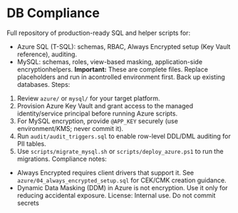 # DB Compliance
Full repository of production-ready SQL and helper scripts for:
- Azure SQL (T-SQL): schemas, RBAC, Always Encrypted setup (Key Vault reference), auditing.
- MySQL: schemas, roles, view-based masking, application-side encryptionhelpers.
**Important:** These are complete files. Replace placeholders and run in acontrolled environment first. Back up existing databases.
Steps:
1. Review `azure/` or `mysql/` for your target platform.
2. Provision Azure Key Vault and grant access to the managed identity/service principal before running Azure scripts.
3. For MySQL encryption, provide `@APP_KEY` securely (use environment/KMS; never commit it).
4. Run `audit/audit_triggers.sql` to enable row-level DDL/DML auditing for PII tables.
5. Use `scripts/migrate_mysql.sh` or `scripts/deploy_azure.ps1` to run the migrations.
Compliance notes:
- Always Encrypted requires client drivers that support it. See `azure/04_always_encrypted_setup.sql` for CEK/CMK creation guidance.
- Dynamic Data Masking (DDM) in Azure is not encryption. Use it only for reducing accidental exposure.
License: Internal use. Do not commit secrets
